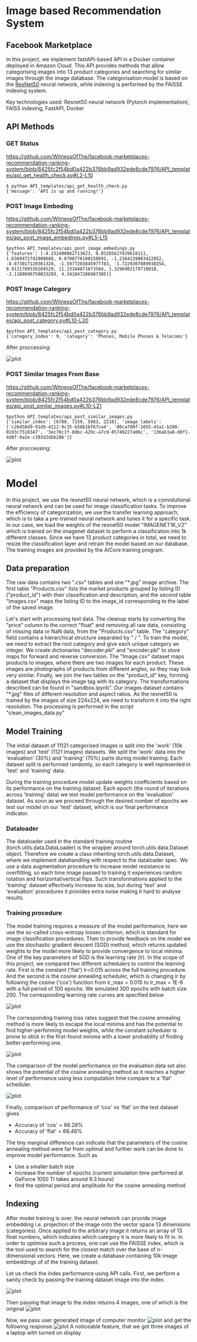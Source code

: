 # Image based Recommendation System
## Facebook Marketplace 

In this project, we implement fastAPI-based API in a Docker container deployed in Amazon Cloud. This API provides methods that allow categorising images into 13 product categories and searching for similar images through the image database. The categorisation model is based on the [ResNet50](https://pytorch.org/vision/main/models/generated/torchvision.models.resnet50.html) neural network, while indexing is performed by the FAISSE indexing system. 

Key technologies used: Resnet50 neural network (Pytorch implementation), FAISS indexing, FastAPI, Docker 

## API Methods

### GET Status

https://github.com/WitnessOfThe/facebook-marketplaces-recommendation-ranking-system/blob/8425fc2f54bd0a422b376bb9ad932ede8cde7976/API_templates/api_get_health_check.py#L2-L10

```  
$ python API_templates/api_get_health_check.py 
{'message': 'API is up and running!'}
```
### POST Image Embeding

https://github.com/WitnessOfThe/facebook-marketplaces-recommendation-ranking-system/blob/8425fc2f54bd0a422b376bb9ad932ede8cde7976/API_templates/api_post_image_embedings.py#L5-L15  

```  
$python API_templates/api_post_image_embedings.py 
{'features': [-4.232490062713623, 0.03285627439618111, 1.6369472742080688, 0.8700776100158691, -1.2164239883422852, -8.073017120361328, -1.5977203845977783, -1.7229307889938354, 0.9121789336204529, 11.23184871673584, 1.3296902179718018, -3.1180896759033203, 4.341047286987305]}
```

### POST Image Category

https://github.com/WitnessOfThe/facebook-marketplaces-recommendation-ranking-system/blob/8425fc2f54bd0a422b376bb9ad932ede8cde7976/API_templates/api_post_category.py#L10-L20

```  
$python API_templates/api_post_category.py 
{'category_index': 9, 'category': 'Phones, Mobile Phones & Telecoms'}
```
After proccessing:

![plot](https://github.com/WitnessOfThe/facebook-marketplaces-recommendation-ranking-system/blob/main/readme_images/query_to_index.png)

### POST Similar Images From Base

https://github.com/WitnessOfThe/facebook-marketplaces-recommendation-ranking-system/blob/8425fc2f54bd0a422b376bb9ad932ede8cde7976/API_templates/api_post_similar_images.py#L10-L21

```
$python API_templates/api_post_similar_images.py 
{'similar_index': [6788, 7159, 5983, 2210], 'image_labels': ['c26d58d9-91d9-4112-9c35-b50b1bf67ce4', '00ca700f-1055-43a1-b288-0193c7518347', '3ec76c1f-8dbc-429c-a7c9-85749227a06c', '136ab3a8-d0f1-4d8f-9a2e-c393d2dbb286']}
```
After proccessing:

![plot](https://github.com/WitnessOfThe/facebook-marketplaces-recommendation-ranking-system/blob/main/readme_images/index_test_query.png)

# Model 

In this project, we use the resnet50 neural network, which is a convolutional neural network and can be used for image classification tasks. To improve the efficiency of categorization, we use the transfer learning approach, which is to take a pre-trained neural network and tunes it for a specific task. In our case, we load the weights of the resnet50 model "IMAGENET1K_V2" which is trained on the imagenet dataset to perform a classification into 1k different classes. Since we have 13 product categories in total, we need to resize the classification layer and retrain the model based on our database. The training images are provided by the AICore training program.

## Data preparation

The raw data contains two ".csv" tables and one "*.jpg" image archive. The first table "Products.csv" lists the market products grouped by listing ID ("product_id") with their classification and description, and the second table "Images.csv" maps the listing ID to the image_id corresponding to the label of the saved image.

Let's start with processing text data. The cleanup starts by converting the "price" column to the correct "float" and removing all raw data, consisting of missing data or NaN data, from the "Products.csv" table. The "category" field contains a hierarchical structure separated by " / ". To train the model, we need to extract
the root category and give each unique category an integer. We create dictionaries "decoder.pkl" and "encoder.pkl" to store maps for forward and reverse conversion. The "Image.csv" dataset maps products to images, where there are two images for each product. These images are photographs of products from different angles, so they may look very similar. Finally, we join the two tables on the "product_id" key, forming a dataset that displays the image tag with its category. The transformations described can be found in "sandbox.ipynb". Our images dataset contains "*.jpg" files of different resolution and aspect ratios. As the resnet50 is trained by the images of size 224x224, we need to transform it into the right resolution. The processing is performed in the script "clean_images_data.py"


## Model Training
The initial dataset of 11121 categorised images is split into the 'work' (10k images) and 'test' (1121 images) datasets. We split the 'work' data into the 'evaluation' (30%) and 'training' (70%) parts during model training. Each dataset split is performed randomly, so each category is well represented in 'test' and 'training' data. 

During the training procedure model update weights coefficients based on its performance on the training dataset. Each epoch (the round of iterations across 'training' data) we test model performance on the 'evaluation' dataset. As soon as we proceed through the desired number of epochs we test our model on our 'test' dataset, which is our final performance indicator. 

### Dataloader
The dataloader used in the standard training routine (torch.utils.data.DataLoader) is the wrapper around torch.utils.data.Dataset object. Therefore we create a class inheriting torch.utils.data.Dataset, where we implement datahandling with respect to the dataloader spec. We use a data augmentation procedure to increase model resistance to overfitting, so each time image passed to training it experiences random rotation and horizontal/vertical flips. Such transformations applied to the 'training' dataset effectively increase its size, but during 'test' and 'evaluation' procedures it provides extra noise making it hard to analyse results.

### Training procedure

The model training requires a measure of the model performance, here we use the so-called cross-entropy losses criterion, which is standard for image classification procedures. Then to provide feedback on the model we use the stochastic gradient descent (SGD) method, which returns updated weights to the model more likely to provide convergence to local minima. One of the key parameters of SGD is the learning rate (lr). In the scope of this project, we compared two different schedulers to control the learning rate. First is the constant ('flat') lr=0.015 across the full training procedure. And the second is the cosine annealing scheduler, which is changing lr by following the cosine ('cos') function from lr_max = 0.015 to  lr_max = 1E-6 with a full period of 100 epochs. We simulated 300 epochs with batch size 200. The corresponding learning rate curves are specified below


![plot](https://github.com/WitnessOfThe/facebook-marketplaces-recommendation-ranking-system/blob/main/readme_images/lr_curve.PNG)

The corresponding training loss rates suggest that the cosine annealing method is more likely to escape the local minima and has the potential to find higher-performing model weights, while the constant scheduler is prone to stick in the first-found minima with a lower probability of finding better-performing one.  

![plot](https://github.com/WitnessOfThe/facebook-marketplaces-recommendation-ranking-system/blob/main/readme_images/train_loss_vs_epoch.PNG)

The comparison of the model performance on the evaluation data set also shows the potential of the cosine annealing method as it reaches a higher level of performance using less computation time compare to a 'flat' scheduler. 

![plot](https://github.com/WitnessOfThe/facebook-marketplaces-recommendation-ranking-system/blob/main/readme_images/eval_vs_epoch.PNG)

Finally, comparison of performance of 'cos' vs 'flat' on the test dataset gives

* Accuracy of 'cos' = 66.28%
* Accuracy of 'flat' = 66.46%

The tiny marginal difference can indicate that the parameters of the cosine annealing method were far from optimal and further work can be done to improve model performance. Such as
* Use a smaller batch size
* Increase the number of epochs (current simulation time performed at GeForce 1050 TI takes around 9.3 hours)
* find the optimal period and amplitude for the cosine annealing method

## Indexing
After model training is over, the neural network can provide image embedding i.e. projection of the image onto the vector space 13 dimensions (categories). Once applied to the arbitrary image it returns an array of 13 float numbers, which indicates which category it is more likely to fit in. In order to optimise such a process, one can use the FAISSE index, which is the tool used to search for the closest match over the base of n-dimensional vectors. Here, we create a database containing 10k image embeddings of of the training dataset.

Let us check the index performance using API calls. First, we perform a sanity check by passing the training dataset image into the index.

![plot](https://github.com/WitnessOfThe/facebook-marketplaces-recommendation-ranking-system/blob/main/readme_images/index_sanity_check_original_image.png)

Then passing that image to the index returns 4 images, one of which is the original
![plot](https://github.com/WitnessOfThe/facebook-marketplaces-recommendation-ranking-system/blob/main/readme_images/index_sanity_check.png)

Now, we pass user generated image of computer monitor
![plot](https://github.com/WitnessOfThe/facebook-marketplaces-recommendation-ranking-system/blob/main/readme_images/photo_2023-03-05_00-38-50.png)
and get the following response
![plot](https://github.com/WitnessOfThe/facebook-marketplaces-recommendation-ranking-system/blob/main/readme_images/userimage_response.png)
A noticeable feature, that we got three images of a laptop with turned on display
